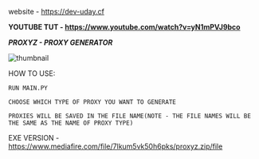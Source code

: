 website - https://dev-uday.cf

**YOUTUBE TUT - https://www.youtube.com/watch?v=yN1mPVJ9bco**

***PROXYZ - PROXY GENERATOR***

![thumbnail](https://user-images.githubusercontent.com/70849646/143603442-a19c4854-5bc0-4f2c-a934-7b5a10c01e70.jpg)

HOW TO USE:

   `RUN MAIN.PY`
   
   `CHOOSE WHICH TYPE OF PROXY YOU WANT TO GENERATE`
   
   `PROXIES WILL BE SAVED IN THE FILE NAME(NOTE - THE FILE NAMES WILL BE THE SAME AS THE NAME OF PROXY TYPE)`


EXE VERSION - https://www.mediafire.com/file/7lkum5vk50h6pks/proxyz.zip/file
